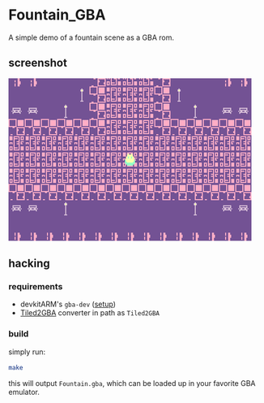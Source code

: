 
# Fountain_GBA

A simple demo of a fountain scene as a GBA rom.

## screenshot

![screenshot](media/Fountain_0.png)

## hacking

### requirements
- devkitARM's `gba-dev` ([setup](https://devkitpro.org/wiki/Getting_Started))
- [Tiled2GBA](https://github.com/LucvandenBrand/Tiled2GBA/tree/master/converter) converter in path as `Tiled2GBA`

### build

simply run:

```sh
make
```

this will output `Fountain.gba`, which can be loaded up in your favorite GBA emulator.
